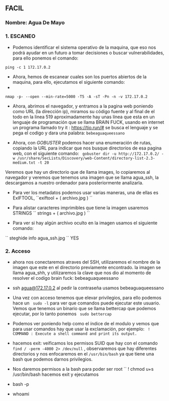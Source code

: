 ## FACIL 

### Nombre: Agua De Mayo

### 1. ESCANEO

- Podemos identificar el sistema operativo de la maquina, que eso nos podrá ayudar en un futuro a tomar decisiones o buscar vulnerabilidades, para ello ponemos el comando:

``ping -c 1 172.17.0.2``


- Ahora, hemos de escanear cuales son los puertos abiertos de la maquina, para ello, ejecutamos el siguiente comando:
- 
`nmap -p- --open --min-rate=5000 -T5 -A -sT -Pn -n -v 172.17.0.2 ` 



- Ahora, abrimos el navegador, y entramos a la pagina web poniendo como URL (la dirección ip), miramos su código fuente y al final de el todo en la linea 519  aproximadamente hay unas línea que esta en un lenguaje de programación que se llama BRAIN FUCK, usando en internet un programa llamado try it : https://tio.run/# se busca el lenguaje y se pega el codigo y dara una palabra: 
      `bebeaguaqueessano`


- Ahora, con *GOBUSTER* podemos hacer una enumeración de rutas, copiando la URL para indicar que nos busque directorios de esa pagina web, con el siguiente comando:
 ` gobuster dir -u http://172.17.0.2/ -w /usr/share/SecLists/Discovery/web-Content/directory-list-2.3-medium.txt -t 20`

Veremos que hay un directorio que de llama images, lo copiaremos al navegador y veremos que tenemos una imagen que se llama agua_ssh, la descargamos a nuestro ordenador para posteriormente analizarla.
 

- Para ver los metadatos podemos usar varias maneras, una de ellas es ExIFTOOL, ``exiftool + ( archivo.jpg ) ´´

- Para alistar caracteres imprimibles que tiene la imagen usaremos STRINGS `` strings + ( archivo.jpg ) ´´


- Para ver si hay algún archivo oculto en la imagen usamos el siguiente comando:

 `` steghide info agua_ssh.jpg ´´ YES

### 2. Acceso

- ahora nos conectaremos atraves del SSH, utilizaremos el nombre de la imagen que este en el directorio previamente encontrado. la imagen se llama agua_shh, y utilizaremos la clave que nos dio al momento de resolver el codigo brain fuck:  bebeaguaqueessano

- ssh agua@172.17.0.2 al pedir la contraseña usamos bebeaguaqueessano


- Una vez con acceso tenemos que elevar privilegios, para ello podemos hace un `` sudo -l`` para ver que comandos puede ejecutar este usuario. Vemos que tenemos un binario que se llama bettercap que podemos ejecutar, por lo tanto ponemos `` sudo bettercap``

- Podemos ver poniendo help como el índice de el modulo y vemos que para usar comandos hay que usar la exclamación, por ejemplo:
`` ! COMMAND : Execute a shell command and print its output.``

-   hacemos exit: veificamos los permisos SUID que hay con el comando ``find / -perm -4000 2> /dev/null`` , observaremos que hay diferentes directorios y nos enfocaremos en el ``/usr/bin/bash`` ya que tiene una bash que podemos darnos privilegios.

- Nos daremos permisos a la bash para poder ser root `` ! chmod u+s /usr/bin/bash
  hacemos exit y ejecutamos
- bash -p
- whoami
